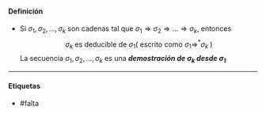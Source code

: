 #### Definición
- Si $\sigma_1,\sigma_2,...,\sigma_k$ son cadenas tal que $\sigma_1\Rightarrow\sigma_2\Rightarrow ... \Rightarrow\sigma_k$, entonces $$\sigma_k\text{ es deducible de } \sigma_1(\text{   escrito como }\sigma_1\Rightarrow^*\sigma_k\;)$$
La secuencia $\sigma_1,\sigma_2, ... ,\sigma_k$ es una ***demostración de $\sigma_k$ desde $\sigma_1$***
***
#### Etiquetas
- #falta 